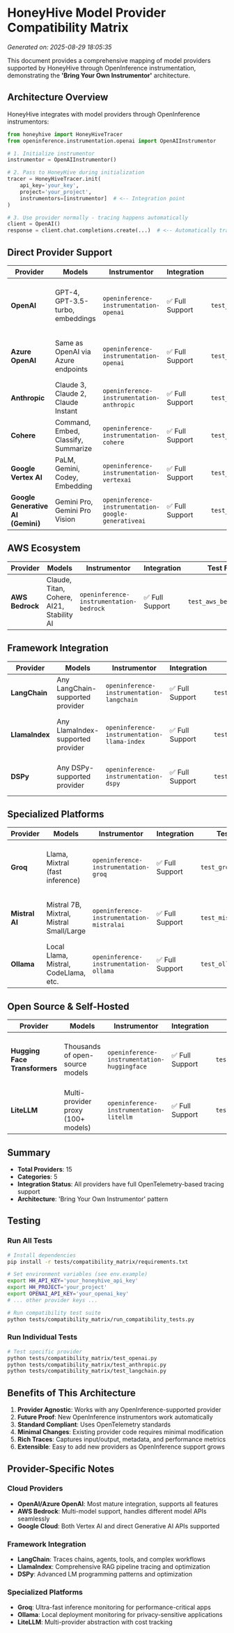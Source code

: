 # HoneyHive Model Provider Compatibility Matrix

*Generated on: 2025-08-29 18:05:35*

This document provides a comprehensive mapping of model providers supported by HoneyHive through
OpenInference instrumentation, demonstrating the **'Bring Your Own Instrumentor'** architecture.

## Architecture Overview

HoneyHive integrates with model providers through OpenInference instrumentors:

```python
from honeyhive import HoneyHiveTracer
from openinference.instrumentation.openai import OpenAIInstrumentor

# 1. Initialize instrumentor
instrumentor = OpenAIInstrumentor()

# 2. Pass to HoneyHive during initialization
tracer = HoneyHiveTracer.init(
    api_key='your_key',
    project='your_project',
    instrumentors=[instrumentor]  # <-- Integration point
)

# 3. Use provider normally - tracing happens automatically
client = OpenAI()
response = client.chat.completions.create(...)  # <-- Automatically traced
```

## Direct Provider Support

| Provider | Models | Instrumentor | Integration | Test File | Notes |
|----------|---------|-------------|-------------|-----------|-------|
| **OpenAI** | GPT-4, GPT-3.5-turbo, embeddings | `openinference-instrumentation-openai` | ✅ Full Support | `test_openai.py` | Complete chat, completion, and embedding support |
| **Azure OpenAI** | Same as OpenAI via Azure endpoints | `openinference-instrumentation-openai` | ✅ Full Support | `test_azure_openai.py` | Enterprise Azure-hosted OpenAI models |
| **Anthropic** | Claude 3, Claude 2, Claude Instant | `openinference-instrumentation-anthropic` | ✅ Full Support | `test_anthropic.py` | Messages API and legacy completions |
| **Cohere** | Command, Embed, Classify, Summarize | `openinference-instrumentation-cohere` | ✅ Full Support | `test_cohere.py` | Generation, embeddings, classification, reranking |
| **Google Vertex AI** | PaLM, Gemini, Codey, Embedding | `openinference-instrumentation-vertexai` | ✅ Full Support | `test_google_vertexai.py` | Google Cloud managed AI platform |
| **Google Generative AI (Gemini)** | Gemini Pro, Gemini Pro Vision | `openinference-instrumentation-google-generativeai` | ✅ Full Support | `test_google_genai.py` | Direct Google AI Studio API access |

## AWS Ecosystem

| Provider | Models | Instrumentor | Integration | Test File | Notes |
|----------|---------|-------------|-------------|-----------|-------|
| **AWS Bedrock** | Claude, Titan, Cohere, AI21, Stability AI | `openinference-instrumentation-bedrock` | ✅ Full Support | `test_aws_bedrock.py` | Multi-model AWS managed service |

## Framework Integration

| Provider | Models | Instrumentor | Integration | Test File | Notes |
|----------|---------|-------------|-------------|-----------|-------|
| **LangChain** | Any LangChain-supported provider | `openinference-instrumentation-langchain` | ✅ Full Support | `test_langchain.py` | Chains, agents, tools, and RAG pipelines |
| **LlamaIndex** | Any LlamaIndex-supported provider | `openinference-instrumentation-llama-index` | ✅ Full Support | `test_llama_index.py` | RAG, indexing, query engines, chat engines |
| **DSPy** | Any DSPy-supported provider | `openinference-instrumentation-dspy` | ✅ Full Support | `test_dspy.py` | Programming framework for LM pipelines |

## Specialized Platforms

| Provider | Models | Instrumentor | Integration | Test File | Notes |
|----------|---------|-------------|-------------|-----------|-------|
| **Groq** | Llama, Mixtral (fast inference) | `openinference-instrumentation-groq` | ✅ Full Support | `test_groq.py` | Ultra-fast inference with custom chips |
| **Mistral AI** | Mistral 7B, Mixtral, Mistral Small/Large | `openinference-instrumentation-mistralai` | ✅ Full Support | `test_mistralai.py` | European AI company, open models |
| **Ollama** | Local Llama, Mistral, CodeLlama, etc. | `openinference-instrumentation-ollama` | ✅ Full Support | `test_ollama.py` | Local model serving, privacy-focused |

## Open Source & Self-Hosted

| Provider | Models | Instrumentor | Integration | Test File | Notes |
|----------|---------|-------------|-------------|-----------|-------|
| **Hugging Face Transformers** | Thousands of open-source models | `openinference-instrumentation-huggingface` | ✅ Full Support | `test_huggingface.py` | Pipelines, direct model usage, custom models |
| **LiteLLM** | Multi-provider proxy (100+ models) | `openinference-instrumentation-litellm` | ✅ Full Support | `test_litellm.py` | Unified API, cost tracking, fallbacks |

## Summary

- **Total Providers**: 15
- **Categories**: 5
- **Integration Status**: All providers have full OpenTelemetry-based tracing support
- **Architecture**: 'Bring Your Own Instrumentor' pattern

## Testing

### Run All Tests
```bash
# Install dependencies
pip install -r tests/compatibility_matrix/requirements.txt

# Set environment variables (see env.example)
export HH_API_KEY='your_honeyhive_api_key'
export HH_PROJECT='your_project'
export OPENAI_API_KEY='your_openai_key'
# ... other provider keys ...

# Run compatibility test suite
python tests/compatibility_matrix/run_compatibility_tests.py
```

### Run Individual Tests
```bash
# Test specific provider
python tests/compatibility_matrix/test_openai.py
python tests/compatibility_matrix/test_anthropic.py
python tests/compatibility_matrix/test_langchain.py
```

## Benefits of This Architecture

1. **Provider Agnostic**: Works with any OpenInference-supported provider
2. **Future Proof**: New OpenInference instrumentors work automatically
3. **Standard Compliant**: Uses OpenTelemetry standards
4. **Minimal Changes**: Existing provider code requires minimal modification
5. **Rich Traces**: Captures input/output, metadata, and performance metrics
6. **Extensible**: Easy to add new providers as OpenInference support grows

## Provider-Specific Notes

### Cloud Providers
- **OpenAI/Azure OpenAI**: Most mature integration, supports all features
- **AWS Bedrock**: Multi-model support, handles different model APIs seamlessly
- **Google Cloud**: Both Vertex AI and direct Generative AI APIs supported

### Framework Integration
- **LangChain**: Traces chains, agents, tools, and complex workflows
- **LlamaIndex**: Comprehensive RAG pipeline tracing and optimization
- **DSPy**: Advanced LM programming patterns and optimization

### Specialized Platforms
- **Groq**: Ultra-fast inference monitoring for performance-critical apps
- **Ollama**: Local deployment monitoring for privacy-sensitive applications
- **LiteLLM**: Multi-provider abstraction with cost tracking
